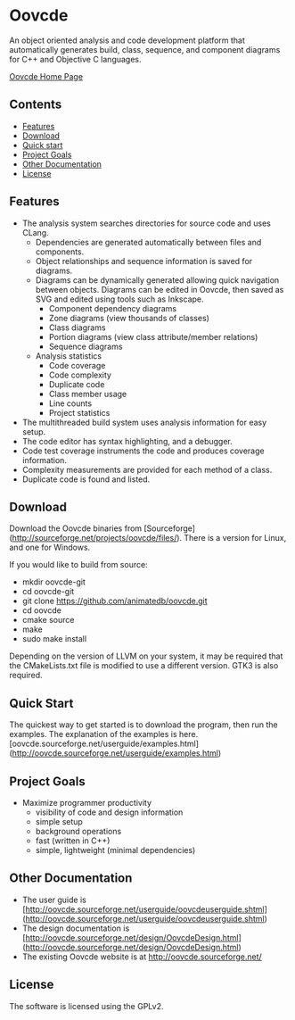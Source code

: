 
# Oovcde

An object oriented analysis and code development platform that automatically
generates build, class, sequence, and component diagrams for C++
and Objective C languages.

[Oovcde Home Page](http://oovcde.sourceforge.net/)

## Contents

 - [Features](#features)
 - [Download](#download)
 - [Quick start](#quick-start)
 - [Project Goals](#project-goals)
 - [Other Documentation](#other-documentation)
 - [License](#license)


## Features

- The analysis system searches directories for source code and uses CLang.
	- Dependencies are generated automatically between files and components.
	- Object relationships and sequence information is saved for diagrams.
	- Diagrams can be dynamically generated allowing quick navigation
	  between objects. Diagrams can be edited in Oovcde, then saved as
	  SVG and edited using tools such as Inkscape.
		- Component dependency diagrams
		- Zone diagrams (view thousands of classes)
		- Class diagrams
		- Portion diagrams (view class attribute/member relations)
		- Sequence diagrams 
	- Analysis statistics
		- Code coverage
		- Code complexity
		- Duplicate code
		- Class member usage
		- Line counts
		- Project statistics
- The multithreaded build system uses analysis information for easy setup.
- The code editor has syntax highlighting, and a debugger.
- Code test coverage instruments the code and produces coverage information.
- Complexity measurements are provided for each method of a class.
- Duplicate code is found and listed.


## Download

Download the Oovcde binaries from [Sourceforge]
(http://sourceforge.net/projects/oovcde/files/). There is a version for Linux,
and one for Windows.

If you would like to build from source:
- mkdir oovcde-git
- cd oovcde-git
- git clone https://github.com/animatedb/oovcde.git
- cd oovcde
- cmake source
- make
- sudo make install

Depending on the version of LLVM on your system, it may be required that
the CMakeLists.txt file is modified to use a different version. GTK3 is also
required.


## Quick Start

The quickest way to get started is to download the program, then run the examples.
The explanation of the examples is here.
[oovcde.sourceforge.net/userguide/examples.html]
(http://oovcde.sourceforge.net/userguide/examples.html)


## Project Goals

- Maximize programmer productivity
	- visibility of code and design information
	- simple setup
	- background operations
	- fast (written in C++)
	- simple, lightweight (minimal dependencies)


## Other Documentation

 - The user guide is [http://oovcde.sourceforge.net/userguide/oovcdeuserguide.shtml]
	(http://oovcde.sourceforge.net/userguide/oovcdeuserguide.shtml)
 - The design documentation is [http://oovcde.sourceforge.net/design/OovcdeDesign.html]
	(http://oovcde.sourceforge.net/design/OovcdeDesign.html)
 - The existing Oovcde website is at http://oovcde.sourceforge.net/


## License
The software is licensed using the GPLv2.
